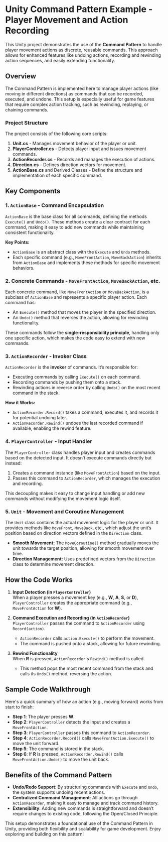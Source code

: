 # Unity Command Pattern Example - Player Movement and Action Recording

This Unity project demonstrates the use of the **Command Pattern** to handle player movement actions as discrete, reusable commands. This approach allows for enhanced features like undoing actions, recording and rewinding action sequences, and easily extending functionality.

## Overview

The Command Pattern is implemented here to manage player actions (like moving in different directions) as commands that can be recorded, executed, and undone. This setup is especially useful for game features that require complex action tracking, such as rewinding, replaying, or chaining commands.

### Project Structure

The project consists of the following core scripts:

1. **Unit.cs** - Manages movement behavior of the player or unit.
2. **PlayerController.cs** - Detects player input and issues movement commands.
3. **ActionRecorder.cs** - Records and manages the execution of actions.
4. **Direction.cs** - Defines direction vectors for movement.
5. **ActionBase.cs** and Derived Classes - Define the structure and implementation of each specific command.

## Key Components

### 1. `ActionBase` - Command Encapsulation

`ActionBase` is the base class for all commands, defining the methods `Execute()` and `Undo()`. These methods create a clear contract for each command, making it easy to add new commands while maintaining consistent functionality.

**Key Points:**
- `ActionBase` is an abstract class with the `Execute` and `Undo` methods.
- Each specific command (e.g., `MoveFrontAction`, `MoveBackAction`) inherits from `ActionBase` and implements these methods for specific movement behaviors.

### 2. Concrete Commands - `MoveFrontAction`, `MoveBackAction`, etc.

Each concrete command, like `MoveFrontAction` or `MoveBackAction`, is a subclass of `ActionBase` and represents a specific player action. Each command has:
- An `Execute()` method that moves the player in the specified direction.
- An `Undo()` method that reverses the action, allowing for rewinding functionality.

These commands follow the **single-responsibility principle**, handling only one specific action, which makes the code easy to extend with new commands.

### 3. `ActionRecorder` - Invoker Class

`ActionRecorder` is the **invoker** of commands. It’s responsible for:
- Executing commands by calling `Execute()` on each command.
- Recording commands by pushing them onto a stack.
- Rewinding actions in reverse order by calling `Undo()` on the most recent command in the stack.

**How it Works:**
- `ActionRecorder.Record()` takes a command, executes it, and records it for potential undoing later.
- `ActionRecorder.Rewind()` undoes the last recorded command if available, enabling the rewind feature.

### 4. `PlayerController` - Input Handler

The `PlayerController` class handles player input and creates commands based on the detected input. It doesn’t execute commands directly but instead:
1. Creates a command instance (like `MoveFrontAction`) based on the input.
2. Passes this command to `ActionRecorder`, which manages the execution and recording.

This decoupling makes it easy to change input handling or add new commands without modifying the movement logic itself.

### 5. `Unit` - Movement and Coroutine Management

The `Unit` class contains the actual movement logic for the player or unit. It provides methods like `MoveFront`, `MoveBack`, etc., which adjust the unit’s position based on direction vectors defined in the `Direction` class.

- **Smooth Movement:** The `MoveCoroutine()` method gradually moves the unit towards the target position, allowing for smooth movement over time.
- **Direction Management:** Uses predefined vectors from the `Direction` class to determine movement direction.

## How the Code Works

1. **Input Detection (in `PlayerController`)**  
   When a player presses a movement key (e.g., **W**, **A**, **S**, or **D**), `PlayerController` creates the appropriate command (e.g., `MoveFrontAction` for **W**).
   
2. **Command Execution and Recording (in `ActionRecorder`)**  
   `PlayerController` passes the command to `ActionRecorder` using `Record(action)`.
   - `ActionRecorder` calls `action.Execute()` to perform the movement.
   - The command is pushed onto a stack, allowing for future rewinding.

3. **Rewind Functionality**  
   When **R** is pressed, `ActionRecorder`'s `Rewind()` method is called.
   - This method pops the most recent command from the stack and calls its `Undo()` method, reversing the action.

## Sample Code Walkthrough

Here's a quick summary of how an action (e.g., moving forward) works from start to finish:

- **Step 1**: The player presses **W**.
- **Step 2**: `PlayerController` detects the input and creates a `MoveFrontAction`.
- **Step 3**: `PlayerController` passes this command to `ActionRecorder`.
- **Step 4**: `ActionRecorder.Record()` calls `MoveFrontAction.Execute()` to move the unit forward.
- **Step 5**: The command is stored in the stack.
- **Step 6**: If **R** is pressed, `ActionRecorder.Rewind()` calls `MoveFrontAction.Undo()` to move the unit back.

## Benefits of the Command Pattern

- **Undo/Redo Support**: By structuring commands with `Execute` and `Undo`, the system supports undoing recent actions.
- **Centralized Command Management**: All actions go through `ActionRecorder`, making it easy to manage and track command history.
- **Extensibility**: Adding new commands is straightforward and doesn’t require changes to existing code, following the Open/Closed Principle.

This setup demonstrates a foundational use of the Command Pattern in Unity, providing both flexibility and scalability for game development. Enjoy exploring and building on this pattern!

